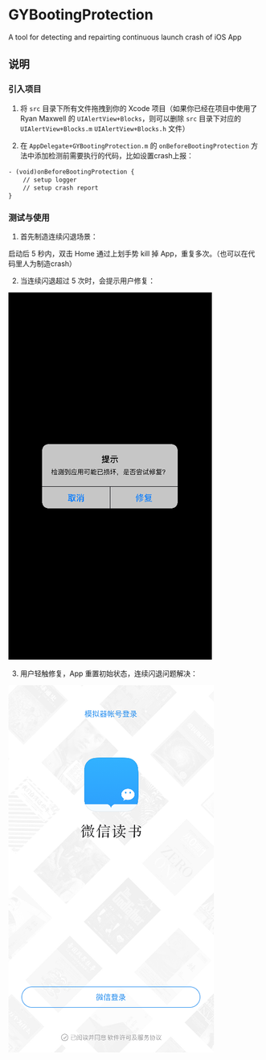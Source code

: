 # GYBootingProtection
A tool for detecting and repairting continuous launch crash of iOS App

## 说明
### 引入项目

1. 将 `src` 目录下所有文件拖拽到你的 Xcode 项目（如果你已经在项目中使用了 Ryan Maxwell 的 `UIAlertView+Blocks`，则可以删除 `src` 目录下对应的`UIAlertView+Blocks.m` `UIAlertView+Blocks.h` 文件）

2. 在 `AppDelegate+GYBootingProtection.m` 的 `onBeforeBootingProtection` 方法中添加检测前需要执行的代码，比如设置crash上报：

  ```
  - (void)onBeforeBootingProtection {
      // setup logger
      // setup crash report 
  }
  ```

### 测试与使用

1. 首先制造连续闪退场景：

  启动后 5 秒内，双击 Home 通过上划手势 kill 掉 App，重复多次。（也可以在代码里人为制造crash）

2. 当连续闪退超过 5 次时，会提示用户修复：

  ![img](./img/GYBootingProtectionTips.png)

3. 用户轻触修复，App 重置初始状态，连续闪退问题解决：

  ![img](./img/GYBootingProtectionAfter.png)

